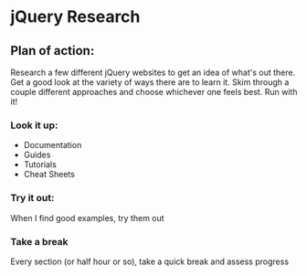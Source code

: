# jQuery Research
## Plan of action:
Research a few different jQuery websites to get an idea of what's out there.  Get a good look at the variety of ways there are to learn it.  Skim through a couple different approaches and choose whichever one feels best.  Run with it!

### Look it up:
* Documentation
* Guides
* Tutorials
* Cheat Sheets

### Try it out:
When I find good examples, try them out

### Take a break
Every section (or half hour or so), take a quick break and assess progress



